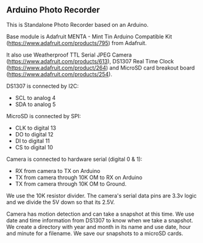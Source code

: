 ## Arduino Photo Recorder

This is Standalone Photo Recorder based on an Arduino.

Base module is Adafruit MENTA - Mint Tin Arduino Compatible Kit (https://www.adafruit.com/products/795) from Adafruit.

It also use Weatherproof TTL Serial JPEG Camera (https://www.adafruit.com/products/613), DS1307 Real Time Clock (https://www.adafruit.com/product/264) and MicroSD card breakout board (https://www.adafruit.com/products/254).

DS1307 is connected by I2C:
* SCL to analog 4
* SDA to analog 5

MicroSD is connected by SPI:
* CLK to digital 13
* DO to digital 12
* DI to digital 11
* CS to digital 10

Camera is connected to hardware serial (digital 0 & 1):
* RX from camera to TX on Arduino
* TX from camera through 10K OM to RX on Arduino
* TX from camera through 10K OM to Ground.

We use the 10K resistor divider. The camera's serial data pins are 3.3v logic and we divide the 5V down so that its 2.5V.

Camera has motion detection and can take a snapshot at this time.
We use date and time information from DS1307 to know when we take a snapshot.
We create a directory with year and month in its name and use date, hour and minute for a filename.
We save our snapshots to a microSD cards.

